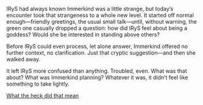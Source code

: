 <!-- title: Potential Cult -->

IRyS had always known Immerkind was a little strange, but today’s encounter took that strangeness to a whole new level. It started off normal enough—friendly greetings, the usual small talk—until, without warning, the green one casually dropped a question: how did IRyS feel about being a goddess? Would she be interested in standing above others?

Before IRyS could even process, let alone answer, Immerkind offered no further context, no clarification. Just that cryptic suggestion—and then she walked away.

It left IRyS more confused than anything. Troubled, even. What was that about? What was Immerkind planning? Whatever it was, it didn’t feel like something to take lightly.

[What the heck did that mean](#embed:https://www.youtube.com/live/EKjcWfEGsB0?si=2_5TN6ArM8cZMpyW&t=837)